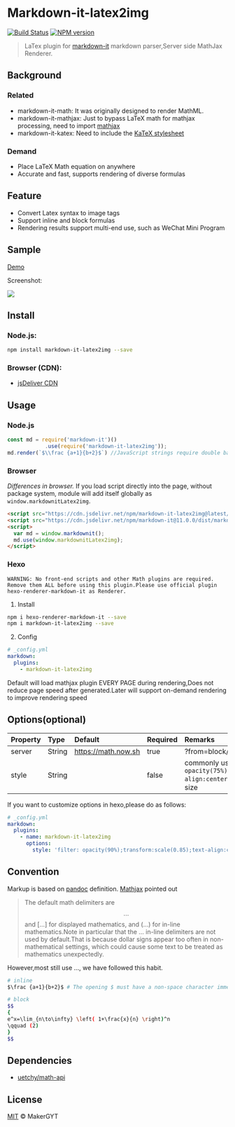 # Markdown-it-latex2img
[![Build Status](https://travis-ci.com/MakerGYT/markdown-it-latex2img.svg?branch=master)](https://travis-ci.com/MakerGYT/markdown-it-latex2img)
[![NPM version](https://img.shields.io/npm/v/markdown-it-latex2img.svg?style=flat)](https://npmjs.com/package/markdown-it-latex2img)

> LaTex plugin for [markdown-it](https://github.com/markdown-it/markdown-it) markdown parser,Server side MathJax Renderer.

## Background
### Related
- markdown-it-math:
It was originally designed to render MathML.
- markdown-it-mathjax:
Just to bypass LaTeX math for mathjax processing, need to import [mathjax](https://cdn.jsdelivr.net/npm/mathjax@3/es5/tex-mml-chtml.js)
- markdown-it-katex:
Need to include the [KaTeX stylesheet](https://cdnjs.cloudflare.com/ajax/libs/KaTeX/0.5.1/katex.min.css)

### Demand
- Place LaTeX Math equation on anywhere
- Accurate and fast, supports rendering of diverse formulas

## Feature
- Convert Latex syntax to image tags
- Support inline and block formulas
- Rendering results support multi-end use, such as WeChat Mini Program

## Sample
[Demo](https://makergyt.github.io/markdown-it-latex2img/)

Screenshot:

![](https://imgkr.cn-bj.ufileos.com/307ef213-27ea-4908-a060-8616c2039dad.png)

## Install
### Node.js:
```bash
npm install markdown-it-latex2img --save
```
### Browser (CDN):
- [jsDeliver CDN](https://www.jsdelivr.com/package/npm/markdown-it-latex2img)

## Usage
### Node.js
```js
const md = require('markdown-it')()
            .use(require('markdown-it-latex2img'));
md.render(`$\\frac {a+1}{b+2}$`) //JavaScript strings require double backslashes, but HTML input and reading files are not required
```
### Browser
_Differences in browser._ If you load script directly into the page, without package system, module will add itself globally as `window.markdownitLatex2img`.
```html
<script src="https://cdn.jsdelivr.net/npm/markdown-it-latex2img@latest/dist/markdown-it-latex2img.min.js" crossorigin="anonymous"></script>
<script src="https://cdn.jsdelivr.net/npm/markdown-it@11.0.0/dist/markdown-it.min.js" crossorigin="anonymous"></script>
<script>
  var md = window.markdownit();
  md.use(window.markdownitLatex2img);
</script>
```

### Hexo
`WARNING: No front-end scripts and other Math plugins are required. Remove them ALL before using this plugin.Please use official plugin hexo-renderer-markdown-it as Renderer.`

1. Install
```sh
npm i hexo-renderer-markdown-it --save
npm i markdown-it-latex2img --save
```
2. Config
```yml
# _config.yml
markdown:
  plugins:
    - markdown-it-latex2img
```
Default will load mathjax plugin EVERY PAGE during rendering,Does not reduce page speed after generated.Later will support on-demand rendering to improve rendering speed

## Options(optional)
|Property | Type | Default |Required | Remarks |
|:--|:--|:--|:--|:--|
|server|String| https://math.now.sh| true |?from=block/inline=inline |
|style | String || false | commonly use `filter: opacity(75%);transform:scale(0.75);text-align:center;` to fit the body font color and size |

If you want to customize options in hexo,please do as follows:
```yml
# _config.yml
markdown:
  plugins:
    - name: markdown-it-latex2img
      options:
        style: 'filter: opacity(90%);transform:scale(0.85);text-align:center;'
```

## Convention
Markup is based on [pandoc](https://pandoc.org/MANUAL.html#math) definition.
[Mathjax](https://docs.mathjax.org/en/latest/basic/mathematics.html#tex-and-latex-input) pointed out
> The default math delimiters are $$...$$ and \[...\] for displayed mathematics, and \(...\) for in-line mathematics.Note in particular that the $...$ in-line delimiters are not used by default.That is because dollar signs appear too often in non-mathematical settings, which could cause some text to be treated as mathematics unexpectedly.

However,most still use $...$, we have followed this habit.
```sh
# inline
$\frac {a+1}{b+2}$ # The opening $ must have a non-space character immediately to its right, while the closing $ must have a non-space character immediately to its left, and must not be followed immediately by a digit. 
```
```sh
# block
$$
{
e^x=\lim_{n\to\infty} \left( 1+\frac{x}{n} \right)^n
\qquad (2) 
}
$$
```

## Dependencies
- [uetchy/math-api](https://github.com/uetchy/math-api)

## License
[MIT](https://github.com/MakerGYT/markdown-it-latex2img/blob/master/LICENSE) © MakerGYT